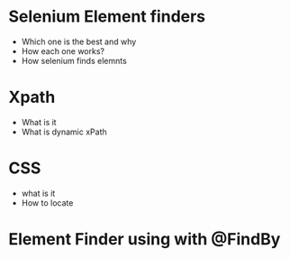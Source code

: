 # Selenium Element finders
- Which one is the best and why
- How each one works?
- How selenium finds elemnts 

# Xpath 
- What is it
- What is dynamic xPath

# CSS
- what is it 
- How to locate

# Element Finder using with @FindBy
